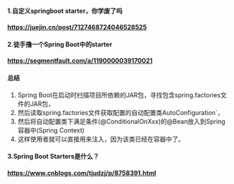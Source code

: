 
#### 1.自定义springboot starter，你学废了吗
#### https://juejin.cn/post/7127468724046528525

#### 2.徒手撸一个Spring Boot中的starter
#### https://segmentfault.com/a/1190000039170021
#### 总结
1. Spring Boot在启动时扫描项目所依赖的JAR包，寻找包含spring.factories文件的JAR包，
2. 然后读取spring.factories文件获取配置的自动配置类AutoConfiguration`，
3. 然后将自动配置类下满足条件(@ConditionalOnXxx)的@Bean放入到Spring容器中(Spring Context)
4. 这样使用者就可以直接用来注入，因为该类已经在容器中了。


#### 3.Spring Boot Starters是什么？
#### https://www.cnblogs.com/tjudzj/p/8758391.html
